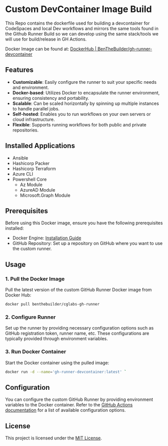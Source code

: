 # Custom DevContainer Image Build

This Repo contains the dockerfile used for building a devcontainer for CodeSpaces and local Dev workflows and mirrors the same tools found in the Github Runner Build so we can develop using the same stack/tools we will use for build/release in GH Actions. 

Docker Image can be found at: [DockerHub | BenTheBuilder/gh-runner-devcontainer](https://hub.docker.com/r/benthebuilder/cglabs-gh-runner-devcontainer)

## Features

- **Customizable**: Easily configure the runner to suit your specific needs and environment.
- **Docker-based**: Utilizes Docker to encapsulate the runner environment, ensuring consistency and portability.
- **Scalable**: Can be scaled horizontally by spinning up multiple instances to handle parallel jobs.
- **Self-hosted**: Enables you to run workflows on your own servers or cloud infrastructure.
- **Flexible**: Supports running workflows for both public and private repositories.

## Installed Applications

- Ansible
- Hashicorp Packer
- Hashicorp Terraform
- Azure CLI
- Powershell Core
   - Az Module
   - AzureAD Module
   - Microsoft.Graph Module


## Prerequisites

Before using this Docker image, ensure you have the following prerequisites installed:

- Docker Engine: [Installation Guide](https://docs.docker.com/get-docker/)
- GitHub Repository: Set up a repository on GitHub where you want to use the custom runner.

## Usage

### 1. Pull the Docker Image

Pull the latest version of the custom GitHub Runner Docker image from Docker Hub:

```bash
docker pull benthebuilder/cglabs-gh-runner
```

### 2. Configure Runner

Set up the runner by providing necessary configuration options such as GitHub registration token, runner name, etc. These configurations are typically provided through environment variables.

### 3. Run Docker Container

Start the Docker container using the pulled image:

```bash
docker run -d --name='gh-runner-devcontainer:latest' `
```

## Configuration

You can configure the custom GitHub Runner by providing environment variables to the Docker container. Refer to the [GitHub Actions documentation](https://docs.github.com/en/actions/hosting-your-own-runners/about-self-hosted-runners#self-hosted-runner-groups) for a list of available configuration options.

## License

This project is licensed under the [MIT License](LICENSE).